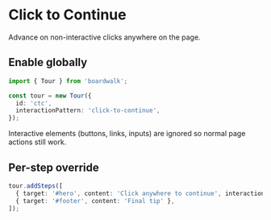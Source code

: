 # Click to Continue

Advance on non-interactive clicks anywhere on the page.

## Enable globally
```ts
import { Tour } from 'boardwalk';

const tour = new Tour({
  id: 'ctc',
  interactionPattern: 'click-to-continue',
});
```

Interactive elements (buttons, links, inputs) are ignored so normal page actions still work.

## Per-step override
```ts
tour.addSteps([
  { target: '#hero', content: 'Click anywhere to continue', interactionPattern: 'click-to-continue' },
  { target: '#footer', content: 'Final tip' },
]);
```
